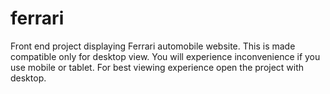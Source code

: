 # ferrari
Front end project displaying Ferrari automobile website. This is made compatible only for desktop view.  You will experience inconvenience if you use mobile or tablet. For best viewing experience open the project with desktop.  
